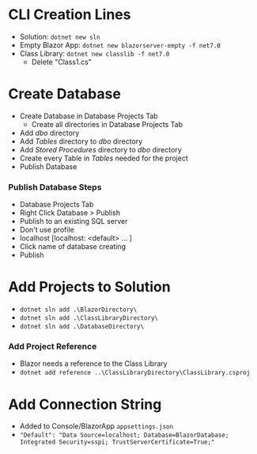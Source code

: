 # CLI Creation Lines

- Solution: `dotnet new sln`
- Empty Blazor App: `dotnet new blazorserver-empty -f net7.0`
- Class Library: `dotnet new classlib -f net7.0`
  - Delete "Class1.cs"

# Create Database

- Create Database in Database Projects Tab 
  - Create all directories in Database Projects Tab
- Add *dbo* directory
- Add *Tables* directory to *dbo* directory
- Add *Stored Procedures* directory to *dbo* directory
- Create every Table in *Tables* needed for the project
- Publish Database

### Publish Database Steps

- Database Projects Tab
- Right Click Database > Publish
- Publish to an existing SQL server
- Don't use profile
- localhost [localhost: \<default> ... ]
- Click name of database creating
- Publish

# Add Projects to Solution

- `dotnet sln add .\BlazorDirectory\`
- `dotnet sln add .\ClassLibraryDirectory\`
- `dotnet sln add .\DatabaseDirectory\`

### Add Project Reference

- Blazor needs a reference to the Class Library
- `dotnet add reference ..\ClassLibraryDirectory\ClassLibrary.csproj`

# Add Connection String

- Added to Console/BlazorApp `appsettings.json`
- `"Default": "Data Source=localhost; Database=BlazorDatabase; Integrated Security=sspi; TrustServerCertificate=True;"`

